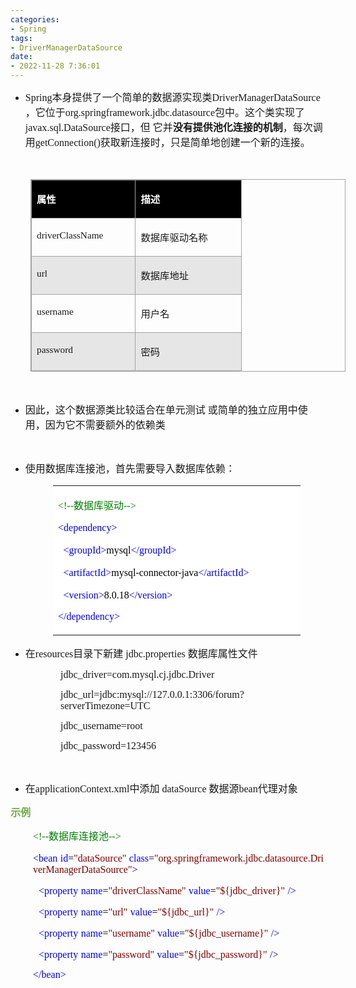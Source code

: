 ```yaml
---
categories:
- Spring
tags:
- DriverManagerDataSource
date:
- 2022-11-28 7:36:01
---
```


<ul style="list-style-type:disc">
    <li><span style="font-size:12.0pt"><span style="font-family:&quot;Comic Sans MS&quot;">Spring</span></span><span
            style="font-size:12.0pt"><span
                style="font-family:&quot;Microsoft YaHei UI&quot;">本身提供了一个简单的数据源实现类</span></span><span
            style="font-size:12.0pt"><span style="font-family:&quot;Comic Sans MS&quot;">DriverManagerDataSource
            </span></span><span style="font-size:12.0pt"><span
                style="font-family:&quot;Microsoft YaHei UI&quot;">，它位于</span></span><span
            style="font-size:12.0pt"><span
                style="font-family:&quot;Comic Sans MS&quot;">org.springframework.jdbc.datasource</span></span><span
            style="font-size:12.0pt"><span
                style="font-family:&quot;Microsoft YaHei UI&quot;">包中。这个类实现了</span></span><span
            style="font-size:12.0pt"><span
                style="font-family:&quot;Comic Sans MS&quot;">javax.sql.DataSource</span></span><span
            style="font-size:12.0pt"><span style="font-family:&quot;Microsoft YaHei UI&quot;">接口，但 它并</span></span><span
            style="font-size:12.0pt"><strong><span
                    style="font-family:&quot;Microsoft YaHei UI&quot;">没有提供池化连接的机制</span></strong></span><span
            style="font-size:12.0pt"><span style="font-family:&quot;Microsoft YaHei UI&quot;">，每次调用</span></span><span
            style="font-size:12.0pt"><span
                style="font-family:&quot;Comic Sans MS&quot;">getConnection()</span></span><span
            style="font-size:12.0pt"><span
                style="font-family:&quot;Microsoft YaHei UI&quot;">获取新连接时，只是简单地创建一个新的连接。</span></span></li>
</ul>
<p><span style="font-size:12.0pt"><span style="font-family:&quot;Microsoft YaHei UI&quot;">&nbsp;</span></span></p>
<table summary="" cellspacing="0"
    style="border-collapse:collapse; border-color:#a3a3a3; border-style:solid; border-width:1px; margin-left:32px"
    class=" cke_show_border">
    <tbody>
        <tr>
            <td
                style="background-color:black; border-bottom:1px solid #a3a3a3; border-left:1px solid #a3a3a3; border-right:1px solid #a3a3a3; border-top:1px solid #a3a3a3; vertical-align:top; width:1.5562in">
                <p><span style="font-size:11.5pt"><span style="font-family:&quot;Microsoft YaHei UI&quot;"><span
                                style="color:white"><strong>属性</strong></span></span></span></p>
            </td>
            <td
                style="background-color:black; border-bottom:1px solid #a3a3a3; border-left:1px solid #a3a3a3; border-right:1px solid #a3a3a3; border-top:1px solid #a3a3a3; vertical-align:top; width:1.5895in">
                <p><span style="font-size:11.5pt"><span style="font-family:&quot;Microsoft YaHei UI&quot;"><span
                                style="color:white"><strong>描述</strong></span></span></span></p>
            </td>
        </tr>
        <tr>
            <td
                style="border-bottom:1px solid #a3a3a3; border-left:1px solid #a3a3a3; border-right:1px solid #a3a3a3; border-top:1px solid #a3a3a3; vertical-align:top; width:1.5562in">
                <p><span style="font-size:11.5pt"><span
                            style="font-family:&quot;Comic Sans MS&quot;">driverClassName</span></span></p>
            </td>
            <td
                style="border-bottom:1px solid #a3a3a3; border-left:1px solid #a3a3a3; border-right:1px solid #a3a3a3; border-top:1px solid #a3a3a3; vertical-align:top; width:1.5895in">
                <p><span style="font-size:11.5pt"><span
                            style="font-family:&quot;Microsoft YaHei UI&quot;">数据库驱动名称</span></span></p>
            </td>
        </tr>
        <tr>
            <td
                style="background-color:#e7e6e6; border-bottom:1px solid #a3a3a3; border-left:1px solid #a3a3a3; border-right:1px solid #a3a3a3; border-top:1px solid #a3a3a3; vertical-align:top; width:1.5562in">
                <p><span style="font-size:11.5pt"><span style="font-family:&quot;Comic Sans MS&quot;">url</span></span>
                </p>
            </td>
            <td
                style="background-color:#e7e6e6; border-bottom:1px solid #a3a3a3; border-left:1px solid #a3a3a3; border-right:1px solid #a3a3a3; border-top:1px solid #a3a3a3; vertical-align:top; width:1.5895in">
                <p><span style="font-size:11.5pt"><span
                            style="font-family:&quot;Microsoft YaHei UI&quot;">数据库地址</span></span></p>
            </td>
        </tr>
        <tr>
            <td
                style="border-bottom:1px solid #a3a3a3; border-left:1px solid #a3a3a3; border-right:1px solid #a3a3a3; border-top:1px solid #a3a3a3; vertical-align:top; width:1.5562in">
                <p><span style="font-size:11.5pt"><span
                            style="font-family:&quot;Comic Sans MS&quot;">username</span></span></p>
            </td>
            <td
                style="border-bottom:1px solid #a3a3a3; border-left:1px solid #a3a3a3; border-right:1px solid #a3a3a3; border-top:1px solid #a3a3a3; vertical-align:top; width:1.5895in">
                <p><span style="font-size:11.5pt"><span
                            style="font-family:&quot;Microsoft YaHei UI&quot;">用户名</span></span></p>
            </td>
        </tr>
        <tr>
            <td
                style="background-color:#e7e6e6; border-bottom:1px solid #a3a3a3; border-left:1px solid #a3a3a3; border-right:1px solid #a3a3a3; border-top:1px solid #a3a3a3; vertical-align:top; width:1.5562in">
                <p><span style="font-size:11.5pt"><span
                            style="font-family:&quot;Comic Sans MS&quot;">password</span></span></p>
            </td>
            <td
                style="background-color:#e7e6e6; border-bottom:1px solid #a3a3a3; border-left:1px solid #a3a3a3; border-right:1px solid #a3a3a3; border-top:1px solid #a3a3a3; vertical-align:top; width:1.5895in">
                <p><span style="font-size:11.5pt"><span
                            style="font-family:&quot;Microsoft YaHei UI&quot;">密码</span></span></p>
            </td>
        </tr>
    </tbody>
</table>
<p><span style="font-size:12.0pt"><span style="font-family:&quot;Microsoft YaHei UI&quot;">&nbsp;</span></span></p>
<ul style="list-style-type:disc">
    <li><span style="font-size:12.0pt"><span style="font-family:&quot;Microsoft YaHei UI&quot;">因此，这个数据源类比较适合在单元测试
                或简单的独立应用中使用，因为它不需要额外的依赖类</span></span></li>
</ul>
<p><span style="font-size:12.0pt"><span style="font-family:SimSun">&nbsp;</span></span></p>
<ul style="list-style-type:disc">
    <li><span style="font-size:12.0pt"><span
                style="font-family:&quot;Microsoft YaHei UI&quot;">使用数据库连接池，首先需要导入数据库依赖：</span></span></li>
</ul>
<table summary="" cellspacing="0"
    style="border-collapse:collapse; border-color:#a3a3a3; border-style:solid; border-width:0px; margin-left:68px"
    class=" cke_show_border">
    <tbody>
        <tr>
            <td
                style="background-color:white; border-bottom:0px; border-left:0px; border-right:0px; border-top:0px; vertical-align:top; width:3.9576in">
                <p><span style="font-size:12.0pt"><span style="color:green"><span
                                style="font-family:&quot;Comic Sans MS&quot;">&lt;!--</span><span
                                style="font-family:&quot;Microsoft YaHei UI&quot;">数据库驱动</span><span
                                style="font-family:&quot;Comic Sans MS&quot;">--&gt;</span></span></span></p>
                <p><span style="font-size:12.0pt"><span style="font-family:&quot;Comic Sans MS&quot;"><span
                                style="color:blue">&lt;dependency&gt;</span></span></span></p>
                <p><span style="font-size:12.0pt">&nbsp;&nbsp;<span style="font-family:&quot;Comic Sans MS&quot;"><span
                                style="color:blue">&lt;groupId&gt;</span></span><span
                            style="font-family:&quot;Comic Sans MS&quot;"><span
                                style="color:black">mysql</span></span><span
                            style="font-family:&quot;Comic Sans MS&quot;"><span
                                style="color:blue">&lt;/groupId&gt;</span></span></span></p>
                <p><span style="font-size:12.0pt">&nbsp;&nbsp;<span style="font-family:&quot;Comic Sans MS&quot;"><span
                                style="color:blue">&lt;artifactId&gt;</span></span><span
                            style="font-family:&quot;Comic Sans MS&quot;"><span
                                style="color:black">mysql-connector-java</span></span><span
                            style="font-family:&quot;Comic Sans MS&quot;"><span
                                style="color:blue">&lt;/artifactId&gt;</span></span></span></p>
                <p><span style="font-size:12.0pt">&nbsp;&nbsp;<span style="font-family:&quot;Comic Sans MS&quot;"><span
                                style="color:blue">&lt;version&gt;</span></span><span
                            style="font-family:&quot;Comic Sans MS&quot;"><span
                                style="color:black">8.0.18</span></span><span
                            style="font-family:&quot;Comic Sans MS&quot;"><span
                                style="color:blue">&lt;/version&gt;</span></span></span></p>
                <p><span style="font-size:12.0pt"><span style="font-family:&quot;Comic Sans MS&quot;"><span
                                style="color:blue">&lt;/dependency&gt;</span></span></span></p>
            </td>
        </tr>
    </tbody>
</table>
<ul style="list-style-type:disc">
    <li><span style="font-size:12.0pt"><span style="font-family:&quot;Microsoft YaHei UI&quot;">在</span></span><span
            style="font-size:12.0pt"><span style="font-family:&quot;Comic Sans MS&quot;">resources</span></span><span
            style="font-size:12.0pt"><span style="font-family:&quot;Microsoft YaHei UI&quot;">目录下新建</span></span> <span
            style="font-size:12.0pt"><span style="font-family:&quot;Comic Sans MS&quot;">jdbc</span></span><span
            style="font-size:12.0pt"><span style="font-family:&quot;Comic Sans MS&quot;">.properties</span></span> <span
            style="font-size:12.0pt"><span style="font-family:&quot;Microsoft YaHei UI&quot;">数据库属性文件</span></span></li>
</ul>
<p style="margin-left: 80px;"><span style="font-size:12.0pt"><span
            style="font-family:&quot;Comic Sans MS&quot;">jdbc_driver=com.mysql.cj.jdbc.Driver</span></span></p>
<p style="margin-left: 80px;"><span style="font-size:12.0pt"><span
            style="font-family:&quot;Comic Sans MS&quot;">jdbc_url=jdbc:mysql://127.0.0.1:3306/forum?serverTimezone=UTC</span></span>
</p>
<p style="margin-left: 80px;"><span style="font-size:12.0pt"><span
            style="font-family:&quot;Comic Sans MS&quot;">jdbc_username=root</span></span></p>
<p style="margin-left: 80px;"><span style="font-size:12.0pt"><span
            style="font-family:&quot;Comic Sans MS&quot;">jdbc_password=123456</span></span></p>
<p><span style="font-size:12.0pt"><span style="font-family:&quot;Comic Sans MS&quot;">&nbsp;</span></span></p>
<ul style="list-style-type:disc">
    <li><span style="font-size:12.0pt"><span style="font-family:&quot;Microsoft YaHei UI&quot;">在</span></span><span
            style="font-size:12.0pt"><span
                style="font-family:&quot;Comic Sans MS&quot;">applicationContext.xml</span></span><span
            style="font-size:12.0pt"><span style="font-family:&quot;Microsoft YaHei UI&quot;">中添加</span></span> <span
            style="font-size:12.0pt"><span style="font-family:&quot;Comic Sans MS&quot;">dataSource </span></span><span
            style="font-size:12.0pt"><span style="font-family:&quot;Microsoft YaHei UI&quot;">数据源</span></span><span
            style="font-size:12.0pt"><span style="font-family:&quot;Comic Sans MS&quot;">bean</span></span><span
            style="font-size:12.0pt"><span style="font-family:&quot;Microsoft YaHei UI&quot;">代理对象</span></span></li>
</ul>
<p><span style="font-size:12.0pt"><span style="font-family:&quot;Microsoft YaHei UI&quot;"><span
                style="color:#70ad47"><strong>示例</strong></span></span></span></p>
<p style="margin-left:36px"><span style="font-size:12.0pt"><span style="color:green"><span
                style="font-family:&quot;Comic Sans MS&quot;">&lt;!--</span><span
                style="font-family:&quot;Microsoft YaHei UI&quot;">数据库连接池</span><span
                style="font-family:&quot;Comic Sans MS&quot;">--&gt;</span></span></span></p>
<p style="margin-left:36px"><span style="font-size:12.0pt"><span style="font-family:&quot;Comic Sans MS&quot;"><span
                style="color:blue">&lt;bean</span></span>&nbsp;<span style="font-family:&quot;Comic Sans MS&quot;"><span
                style="color:blue">id</span></span><span style="font-family:&quot;Comic Sans MS&quot;"><span
                style="color:black">=</span></span><span style="font-family:&quot;Comic Sans MS&quot;"><span
                style="color:maroon">"dataSource"</span></span>&nbsp;<span
            style="font-family:&quot;Comic Sans MS&quot;"><span style="color:blue">class</span></span><span
            style="font-family:&quot;Comic Sans MS&quot;"><span style="color:black">=</span></span><span
            style="font-family:&quot;Comic Sans MS&quot;"><span
                style="color:maroon">"org.springframework.jdbc.datasource.DriverManagerDataSource"</span></span><span
            style="font-family:&quot;Comic Sans MS&quot;"><span style="color:blue">&gt;</span></span></span></p>
<p style="margin-left:36px"><span style="font-size:12.0pt">&nbsp;&nbsp;<span
            style="font-family:&quot;Comic Sans MS&quot;"><span style="color:blue">&lt;property</span></span>&nbsp;<span
            style="font-family:&quot;Comic Sans MS&quot;"><span style="color:blue">name</span></span><span
            style="font-family:&quot;Comic Sans MS&quot;"><span style="color:black">=</span></span><span
            style="font-family:&quot;Comic Sans MS&quot;"><span
                style="color:maroon">"driverClassName"</span></span>&nbsp;<span
            style="font-family:&quot;Comic Sans MS&quot;"><span style="color:blue">value</span></span><span
            style="font-family:&quot;Comic Sans MS&quot;"><span style="color:black">=</span></span><span
            style="font-family:&quot;Comic Sans MS&quot;"><span
                style="color:maroon">"${jdbc_driver}"</span></span>&nbsp;<span
            style="font-family:&quot;Comic Sans MS&quot;"><span style="color:blue">/&gt;</span></span></span></p>
<p style="margin-left:36px"><span style="font-size:12.0pt">&nbsp;&nbsp;<span
            style="font-family:&quot;Comic Sans MS&quot;"><span style="color:blue">&lt;property</span></span>&nbsp;<span
            style="font-family:&quot;Comic Sans MS&quot;"><span style="color:blue">name</span></span><span
            style="font-family:&quot;Comic Sans MS&quot;"><span style="color:black">=</span></span><span
            style="font-family:&quot;Comic Sans MS&quot;"><span style="color:maroon">"url"</span></span>&nbsp;<span
            style="font-family:&quot;Comic Sans MS&quot;"><span style="color:blue">value</span></span><span
            style="font-family:&quot;Comic Sans MS&quot;"><span style="color:black">=</span></span><span
            style="font-family:&quot;Comic Sans MS&quot;"><span
                style="color:maroon">"${jdbc_url}"</span></span>&nbsp;<span
            style="font-family:&quot;Comic Sans MS&quot;"><span style="color:blue">/&gt;</span></span></span></p>
<p style="margin-left:36px"><span style="font-size:12.0pt">&nbsp;&nbsp;<span
            style="font-family:&quot;Comic Sans MS&quot;"><span style="color:blue">&lt;property</span></span>&nbsp;<span
            style="font-family:&quot;Comic Sans MS&quot;"><span style="color:blue">name</span></span><span
            style="font-family:&quot;Comic Sans MS&quot;"><span style="color:black">=</span></span><span
            style="font-family:&quot;Comic Sans MS&quot;"><span style="color:maroon">"username"</span></span>&nbsp;<span
            style="font-family:&quot;Comic Sans MS&quot;"><span style="color:blue">value</span></span><span
            style="font-family:&quot;Comic Sans MS&quot;"><span style="color:black">=</span></span><span
            style="font-family:&quot;Comic Sans MS&quot;"><span
                style="color:maroon">"${jdbc_username}"</span></span>&nbsp;<span
            style="font-family:&quot;Comic Sans MS&quot;"><span style="color:blue">/&gt;</span></span></span></p>
<p style="margin-left:36px"><span style="font-size:12.0pt">&nbsp;&nbsp;<span
            style="font-family:&quot;Comic Sans MS&quot;"><span style="color:blue">&lt;property</span></span>&nbsp;<span
            style="font-family:&quot;Comic Sans MS&quot;"><span style="color:blue">name</span></span><span
            style="font-family:&quot;Comic Sans MS&quot;"><span style="color:black">=</span></span><span
            style="font-family:&quot;Comic Sans MS&quot;"><span style="color:maroon">"password"</span></span>&nbsp;<span
            style="font-family:&quot;Comic Sans MS&quot;"><span style="color:blue">value</span></span><span
            style="font-family:&quot;Comic Sans MS&quot;"><span style="color:black">=</span></span><span
            style="font-family:&quot;Comic Sans MS&quot;"><span
                style="color:maroon">"${jdbc_password}"</span></span>&nbsp;<span
            style="font-family:&quot;Comic Sans MS&quot;"><span style="color:blue">/&gt;</span></span></span></p>
<p style="margin-left:36px"><span style="font-size:12.0pt"><span style="font-family:&quot;Comic Sans MS&quot;"><span
                style="color:blue">&lt;/bean&gt;</span></span></span></p>